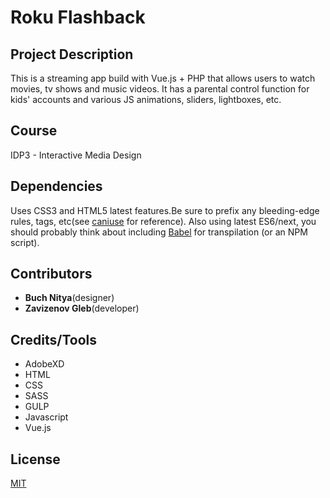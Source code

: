 # Roku Flashback

## Project Description

This is a streaming app build with Vue.js + PHP that allows users to watch movies, tv shows and music videos. It has a parental control function for kids' accounts and various JS animations, sliders, lightboxes, etc.

## Course

IDP3 - Interactive Media Design

## Dependencies

Uses CSS3 and HTML5 latest features.Be sure to prefix any bleeding-edge rules, tags, etc(see [caniuse](https://caniuse.com) for reference).
Also using latest ES6/next, you should probably think about including [Babel](https://babeljs.io) for transpilation (or an NPM script).

## Contributors

- **Buch Nitya**(designer)
- **Zavizenov Gleb**(developer)

## Credits/Tools

* AdobeXD
* HTML
* CSS
* SASS
* GULP
* Javascript
* Vue.js

## License

[MIT](https://choosealicense.com/licenses/mit/)
